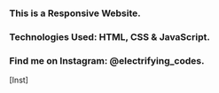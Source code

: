 ### This is a Responsive Website.

### Technologies Used: HTML, CSS & JavaScript.

### Find me on Instagram: @electrifying_codes.

[Inst]